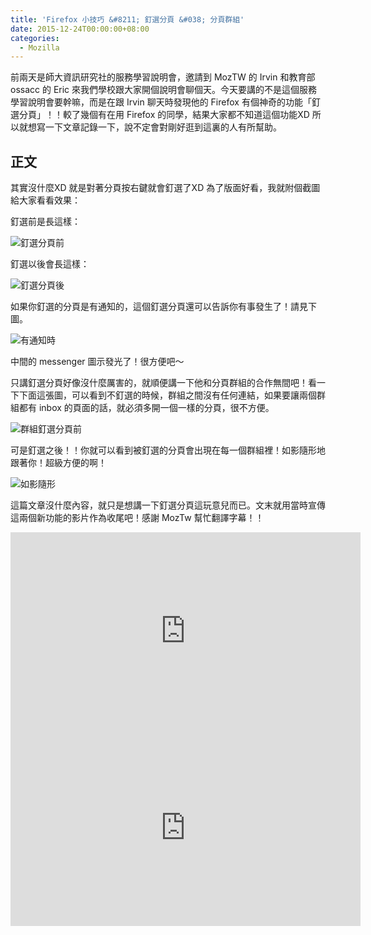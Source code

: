 ```yaml
---
title: 'Firefox 小技巧 &#8211; 釘選分頁 &#038; 分頁群組'
date: 2015-12-24T00:00:00+08:00
categories:
  - Mozilla
---
```


前兩天是師大資訊研究社的服務學習說明會，邀請到 MozTW 的 Irvin 和教育部 ossacc 的 Eric 來我們學校跟大家開個說明會聊個天。今天要講的不是這個服務學習說明會要幹嘛，而是在跟 Irvin 聊天時發現他的 Firefox 有個神奇的功能「釘選分頁」！！較了幾個有在用 Firefox 的同學，結果大家都不知道這個功能XD 所以就想寫一下文章記錄一下，說不定會對剛好逛到這裏的人有所幫助。

## 正文

其實沒什麼XD 就是對著分頁按右鍵就會釘選了XD
為了版面好看，我就附個截圖給大家看看效果：

釘選前是長這樣：

![釘選分頁前](//wildsky.cc/blog-images/2015-12-24-16-27-17-的螢幕擷圖.png)

釘選以後會長這樣：

![釘選分頁後](//wildsky.cc/blog-images/2015-12-24-16-26-50-的螢幕擷圖.png)

如果你釘選的分頁是有通知的，這個釘選分頁還可以告訴你有事發生了！請見下圖。

![有通知時](//wildsky.cc/blog-images/2015-12-24-16-35-04-的螢幕擷圖.png)

中間的 messenger 圖示發光了！很方便吧～

只講釘選分頁好像沒什麼厲害的，就順便講一下他和分頁群組的合作無間吧！看一下下面這張圖，可以看到不釘選的時候，群組之間沒有任何連結，如果要讓兩個群組都有 inbox 的頁面的話，就必須多開一個一樣的分頁，很不方便。

![群組釘選分頁前](//wildsky.cc/blog-images/2015-12-24-16-30-21-的螢幕擷圖-1024x576.png)

可是釘選之後！！你就可以看到被釘選的分頁會出現在每一個群組裡！如影隨形地跟著你！超級方便的啊！

![如影隨形](//wildsky.cc/blog-images/2015-12-24-16-30-32-的螢幕擷圖-1024x576.png)

這篇文章沒什麼內容，就只是想講一下釘選分頁這玩意兒而已。文末就用當時宣傳這兩個新功能的影片作為收尾吧！感謝 MozTw 幫忙翻譯字幕！！

<iframe width="560" height="315" src="https://www.youtube.com/embed/Jm5PRtveE2o" frameborder="0" allowfullscreen></iframe>

<iframe width="560" height="315" src="https://www.youtube.com/embed/PuBYfpDzFac" frameborder="0" allowfullscreen></iframe>
